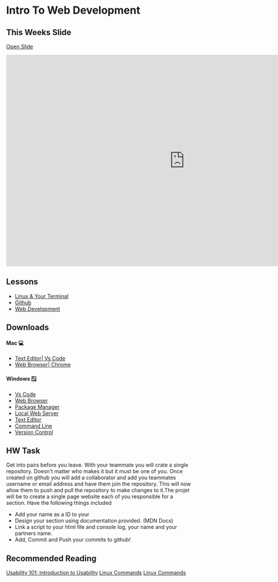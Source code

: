 # Intro To Web Development

<!-- ![Web Development](https://via.placeholder.com/1000x200 ':class=banner-image') -->

## This Weeks Slide

[Open Slide](https://docs.google.com/presentation/d/1o4NXDfzTBREgj21eF6GIBTjEPUJEW1ZKEbbsD7BdUok/edit?usp=sharing)

<div class="video-container-16by9">
    <iframe src="https://docs.google.com/presentation/d/e/2PACX-1vQMzHKI7TMy6xpDmvFC_UMY7aiJ5IQw8novgQ0__7ttT3b7GknEPbp0-Hae8ATeCu6uR4FpdffjhnqO/embed?start=false&loop=false&delayms=3000" frameborder="0" width="960" height="569" allowfullscreen="true" mozallowfullscreen="true" webkitallowfullscreen="true"></iframe>
</div>

## Lessons

- [Linux & Your Terminal](./lessons/linux.md.md)
- [Github](./lessons/git-and-github.md)
- [Web Development](./lessons/webdev.md)

## Downloads

<!-- tabs:start -->
#### **Mac 💻**
- [Text Editor| Vs Code](https://code.visualstudio.com/)
- [Web Browser| Chrome](https://www.google.com/chrome/)
#### **Windows 🪟**

- [Vs Code](https://code.visualstudio.com/)
- [Web Browser]()
- [Package Manager]()
- [Local Web Server]()
- [Text Editor]()
- [Command Line]()
- [Version Control]()



<!-- tabs:end -->



## HW Task

Get into pairs before you leave. With your teammate you will crate a single repository. Doesn't matter who makes it but it must be one of you. Once created on github you will add a collaborator and add you teammates username or email address and have them join the repository.
This will now allow them to push and pull the repository to make changes to it.The projet will be to create a single page website each of you responsible for a section. Have the following things included

- Add your name as a ID to your <section></section>
- Design your section using documentation provided. (MDN Docs)
- Link a script to your html file and console log, your name and your partners name.
- Add, Commit and Push your commits to github!

## Recommended Reading

<div class="flex-row">
    <a class="embedly-card" data-card-controls="0" data-card-align="left" href="https://kinsta.com/knowledgebase/what-is-github/">Usability 101: Introduction to Usability</a>
    <a class="embedly-card rounded-lg border-2" data-card-controls="0" data-card-align="left" href="https://www.hostinger.com/tutorials/linux-commands">Linux Commands</a>
    <a class="embedly-card rounded-lg border-2" data-card-controls="0" data-card-align="left" href="https://gitlab.com/slackermedia/bashcrawl">Linux Commands</a>
    


</div>

